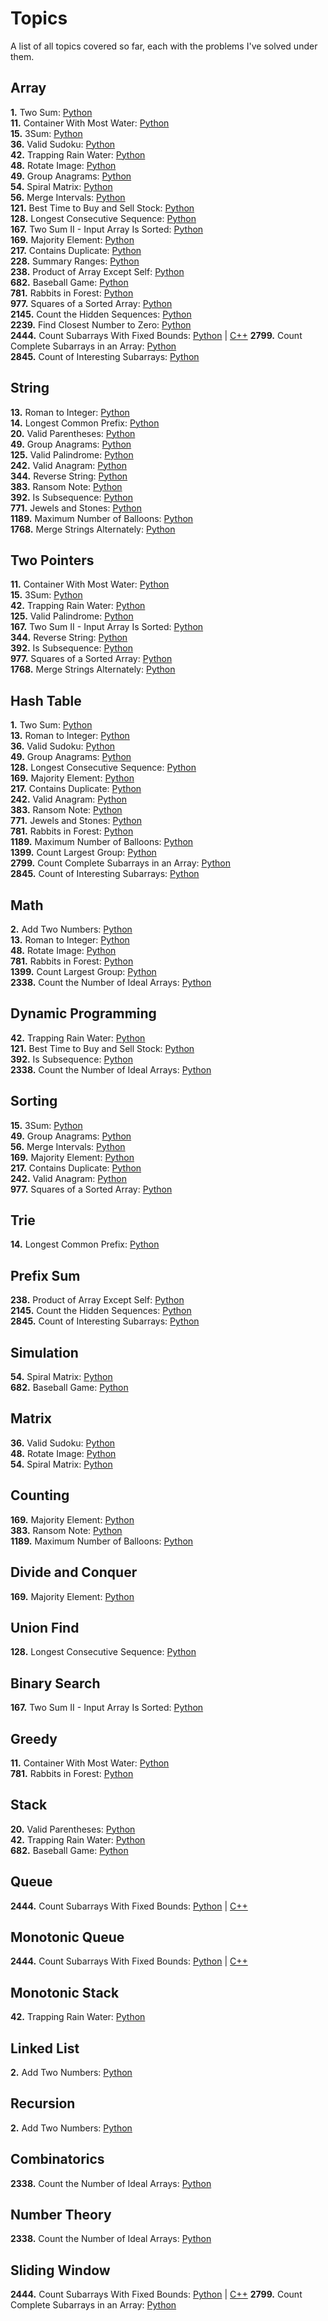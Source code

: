 # Topics

A list of all topics covered so far, each with the problems I've solved under them.

## Array

**1.** Two Sum: [Python](solutions/1-two-sum.py)  
**11.** Container With Most Water: [Python](solutions/11-container-with-most-water.py)  
**15.** 3Sum: [Python](solutions/15-3sum.py)  
**36.** Valid Sudoku: [Python](solutions/36-valid-sudoku.py)  
**42.** Trapping Rain Water: [Python](solutions/42-trapping-rain-water.py)  
**48.** Rotate Image: [Python](solutions/48-rotate-image.py)  
**49.** Group Anagrams: [Python](solutions/49-group-anagrams.py)  
**54.** Spiral Matrix: [Python](solutions/54-spiral-matrix.py)  
**56.** Merge Intervals: [Python](solutions/56-merge-intervals.py)  
**121.** Best Time to Buy and Sell Stock: [Python](solutions/121-best-time-to-buy-and-sell-stock.py)  
**128.** Longest Consecutive Sequence: [Python](solutions/128-longest-consecutive-sequence.py)  
**167.** Two Sum II - Input Array Is Sorted: [Python](solutions/167-two-sum-ii-input-array-is-sorted.py)  
**169.** Majority Element: [Python](solutions/169-majority-element.py)  
**217.** Contains Duplicate: [Python](solutions/217-contains-duplicate.py)  
**228.** Summary Ranges: [Python](solutions/228-summary-ranges.py)  
**238.** Product of Array Except Self: [Python](solutions/238-product-of-array-except-self.py)  
**682.** Baseball Game: [Python](solutions/682-baseball-game.py)  
**781.** Rabbits in Forest: [Python](solutions/781-rabbits-in-forest.py)  
**977.** Squares of a Sorted Array: [Python](solutions/977-squares-of-a-sorted-array.py)  
**2145.** Count the Hidden Sequences: [Python](solutions/2145-count-the-hidden-sequences.py)  
**2239.** Find Closest Number to Zero: [Python](solutions/2239-find-closest-number-to-zero.py)  
**2444.** Count Subarrays With Fixed Bounds: [Python](solutions/2444-count-subarrays-with-fixed-bounds.py) | [C++](solutions/2444-count-subarrays-with-fixed-bounds.cpp) 
**2799.** Count Complete Subarrays in an Array: [Python](solutions/2799-count-complete-subarrays-in-an-array.py)  
**2845.** Count of Interesting Subarrays: [Python](solutions/2845-count-of-interesting-subarrays.py)  

## String

**13.** Roman to Integer: [Python](solutions/13-roman-to-integer.py)  
**14.** Longest Common Prefix: [Python](solutions/14-longest-common-prefix.py)  
**20.** Valid Parentheses: [Python](solutions/20-valid-parentheses.py)  
**49.** Group Anagrams: [Python](solutions/49-group-anagrams.py)  
**125.** Valid Palindrome: [Python](solutions/125-valid-palindrome.py)  
**242.** Valid Anagram: [Python](solutions/242-valid-anagram.py)  
**344.** Reverse String: [Python](solutions/344-reverse-string.py)  
**383.** Ransom Note: [Python](solutions/383-ransom-note.py)  
**392.** Is Subsequence: [Python](solutions/392-is-subsequence.py)  
**771.** Jewels and Stones: [Python](solutions/771-jewels-and-stones.py)  
**1189.** Maximum Number of Balloons: [Python](solutions/1189-maximum-number-of-balloons.py)  
**1768.** Merge Strings Alternately: [Python](solutions/1768-merge-strings-alternately.py)

## Two Pointers

**11.** Container With Most Water: [Python](solutions/11-container-with-most-water.py)  
**15.** 3Sum: [Python](solutions/15-3sum.py)  
**42.** Trapping Rain Water: [Python](solutions/42-trapping-rain-water.py)  
**125.** Valid Palindrome: [Python](solutions/125-valid-palindrome.py)  
**167.** Two Sum II - Input Array Is Sorted: [Python](solutions/167-two-sum-ii-input-array-is-sorted.py)  
**344.** Reverse String: [Python](solutions/344-reverse-string.py)  
**392.** Is Subsequence: [Python](solutions/392-is-subsequence.py)  
**977.** Squares of a Sorted Array: [Python](solutions/977-squares-of-a-sorted-array.py)  
**1768.** Merge Strings Alternately: [Python](solutions/1768-merge-strings-alternately.py)

## Hash Table

**1.** Two Sum: [Python](solutions/1-two-sum.py)  
**13.** Roman to Integer: [Python](solutions/13-roman-to-integer.py)  
**36.** Valid Sudoku: [Python](solutions/36-valid-sudoku.py)  
**49.** Group Anagrams: [Python](solutions/49-group-anagrams.py)  
**128.** Longest Consecutive Sequence: [Python](solutions/128-longest-consecutive-sequence.py)  
**169.** Majority Element: [Python](solutions/169-majority-element.py)  
**217.** Contains Duplicate: [Python](solutions/217-contains-duplicate.py)  
**242.** Valid Anagram: [Python](solutions/242-valid-anagram.py)  
**383.** Ransom Note: [Python](solutions/383-ransom-note.py)  
**771.** Jewels and Stones: [Python](solutions/771-jewels-and-stones.py)  
**781.** Rabbits in Forest: [Python](solutions/781-rabbits-in-forest.py)  
**1189.** Maximum Number of Balloons: [Python](solutions/1189-maximum-number-of-balloons.py)  
**1399.** Count Largest Group: [Python](solutions/1399-count-largest-group.py)  
**2799.** Count Complete Subarrays in an Array: [Python](solutions/2799-count-complete-subarrays-in-an-array.py)  
**2845.** Count of Interesting Subarrays: [Python](solutions/2845-count-of-interesting-subarrays.py)  

## Math

**2.** Add Two Numbers: [Python](solutions/2-add-two-numbers.py)  
**13.** Roman to Integer: [Python](solutions/13-roman-to-integer.py)  
**48.** Rotate Image: [Python](solutions/48-rotate-image.py)  
**781.** Rabbits in Forest: [Python](solutions/781-rabbits-in-forest.py)  
**1399.** Count Largest Group: [Python](solutions/1399-count-largest-group.py)  
**2338.** Count the Number of Ideal Arrays: [Python](solutions/2338-count-the-number-of-ideal-arrays.py)  

## Dynamic Programming

**42.** Trapping Rain Water: [Python](solutions/42-trapping-rain-water.py)  
**121.** Best Time to Buy and Sell Stock: [Python](solutions/121-best-time-to-buy-and-sell-stock.py)  
**392.** Is Subsequence: [Python](solutions/392-is-subsequence.py)  
**2338.** Count the Number of Ideal Arrays: [Python](solutions/2338-count-the-number-of-ideal-arrays.py)  

## Sorting

**15.** 3Sum: [Python](solutions/15-3sum.py)  
**49.** Group Anagrams: [Python](solutions/49-group-anagrams.py)  
**56.** Merge Intervals: [Python](solutions/56-merge-intervals.py)  
**169.** Majority Element: [Python](solutions/169-majority-element.py)  
**217.** Contains Duplicate: [Python](solutions/217-contains-duplicate.py)  
**242.** Valid Anagram: [Python](solutions/242-valid-anagram.py)  
**977.** Squares of a Sorted Array: [Python](solutions/977-squares-of-a-sorted-array.py)

## Trie

**14.** Longest Common Prefix: [Python](solutions/14-longest-common-prefix.py)

## Prefix Sum

**238.** Product of Array Except Self: [Python](solutions/238-product-of-array-except-self.py)  
**2145.** Count the Hidden Sequences: [Python](solutions/2145-count-the-hidden-sequences.py)  
**2845.** Count of Interesting Subarrays: [Python](solutions/2845-count-of-interesting-subarrays.py)  

## Simulation

**54.** Spiral Matrix: [Python](solutions/54-spiral-matrix.py)  
**682.** Baseball Game: [Python](solutions/682-baseball-game.py)

## Matrix

**36.** Valid Sudoku: [Python](solutions/36-valid-sudoku.py)  
**48.** Rotate Image: [Python](solutions/48-rotate-image.py)  
**54.** Spiral Matrix: [Python](solutions/54-spiral-matrix.py)

## Counting

**169.** Majority Element: [Python](solutions/169-majority-element.py)  
**383.** Ransom Note: [Python](solutions/383-ransom-note.py)  
**1189.** Maximum Number of Balloons: [Python](solutions/1189-maximum-number-of-balloons.py)  

## Divide and Conquer

**169.** Majority Element: [Python](solutions/169-majority-element.py)

## Union Find

**128.** Longest Consecutive Sequence: [Python](solutions/128-longest-consecutive-sequence.py)

## Binary Search

**167.** Two Sum II - Input Array Is Sorted: [Python](solutions/167-two-sum-ii-input-array-is-sorted.py)

## Greedy

**11.** Container With Most Water: [Python](solutions/11-container-with-most-water.py)  
**781.** Rabbits in Forest: [Python](solutions/781-rabbits-in-forest.py)  

## Stack

**20.** Valid Parentheses: [Python](solutions/20-valid-parentheses.py)  
**42.** Trapping Rain Water: [Python](solutions/42-trapping-rain-water.py)  
**682.** Baseball Game: [Python](solutions/682-baseball-game.py)

## Queue

**2444.** Count Subarrays With Fixed Bounds: [Python](solutions/2444-count-subarrays-with-fixed-bounds.py) | [C++](solutions/2444-count-subarrays-with-fixed-bounds.cpp) 

## Monotonic Queue

**2444.** Count Subarrays With Fixed Bounds: [Python](solutions/2444-count-subarrays-with-fixed-bounds.py) | [C++](solutions/2444-count-subarrays-with-fixed-bounds.cpp) 

## Monotonic Stack

**42.** Trapping Rain Water: [Python](solutions/42-trapping-rain-water.py)

## Linked List

**2.** Add Two Numbers: [Python](solutions/2-add-two-numbers.py)

## Recursion

**2.** Add Two Numbers: [Python](solutions/2-add-two-numbers.py)

## Combinatorics

**2338.** Count the Number of Ideal Arrays: [Python](solutions/2338-count-the-number-of-ideal-arrays.py)  

## Number Theory

**2338.** Count the Number of Ideal Arrays: [Python](solutions/2338-count-the-number-of-ideal-arrays.py)  

## Sliding Window

**2444.** Count Subarrays With Fixed Bounds: [Python](solutions/2444-count-subarrays-with-fixed-bounds.py) | [C++](solutions/2444-count-subarrays-with-fixed-bounds.cpp) 
**2799.** Count Complete Subarrays in an Array: [Python](solutions/2799-count-complete-subarrays-in-an-array.py)  